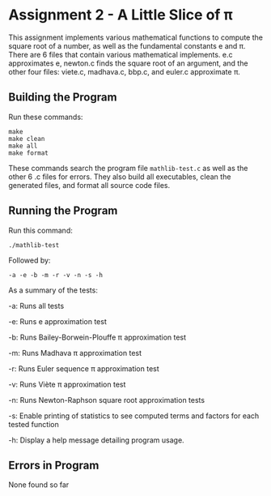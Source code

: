 # Assignment 2 - A Little Slice of π
  
This assignment implements various mathematical functions to compute the square root of a number, as well as the fundamental constants e and π. There are 6 files that contain various mathematical implements. e.c approximates e, newton.c finds the square root of an argument, and the other four files: viete.c, madhava.c, bbp.c, and euler.c approximate π.

## Building the Program

Run these commands:

```
make
make clean
make all
make format
```

These commands search the program file `mathlib-test.c` as well as the other 6 .c files for errors. They also build all executables, clean the generated files, and format all source code files.

## Running the Program

Run this command:

```
./mathlib-test
```

Followed by:

```
-a -e -b -m -r -v -n -s -h
```

As a summary of the tests:

-a: Runs all tests

-e: Runs e approximation test

-b: Runs Bailey-Borwein-Plouffe π approximation test

-m: Runs Madhava π approximation test

-r: Runs Euler sequence π approximation test

-v: Runs Viète π approximation test

-n: Runs Newton-Raphson square root approximation tests

-s: Enable printing of statistics to see computed terms and factors for each tested function

-h: Display a help message detailing program usage.

## Errors in Program

None found so far
